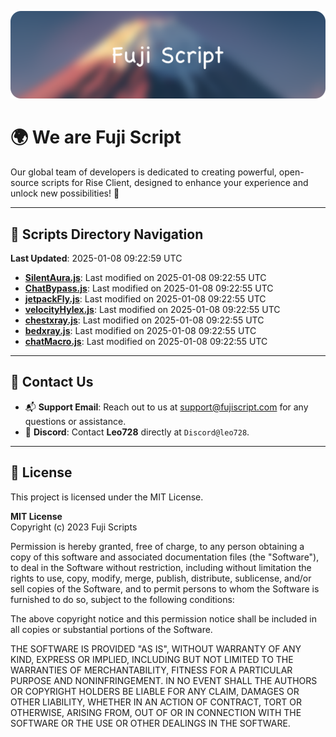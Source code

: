 ![Banner](.github/b.webp)

# 🌍 **We are Fuji Script**

Our global team of developers is dedicated to creating powerful, open-source scripts for Rise Client, designed to enhance your experience and unlock new possibilities! 🌟

---
<!-- SCRIPTS_NAVIGATION_START -->
## 📂 **Scripts Directory Navigation**

**Last Updated**: 2025-01-08 09:22:59 UTC

- **[SilentAura.js](scripts/SilentAura.js)**: Last modified on 2025-01-08 09:22:55 UTC
- **[ChatBypass.js](scripts/ChatBypass.js)**: Last modified on 2025-01-08 09:22:55 UTC
- **[jetpackFly.js](scripts/jetpackFly.js)**: Last modified on 2025-01-08 09:22:55 UTC
- **[velocityHylex.js](scripts/velocityHylex.js)**: Last modified on 2025-01-08 09:22:55 UTC
- **[chestxray.js](scripts/chestxray.js)**: Last modified on 2025-01-08 09:22:55 UTC
- **[bedxray.js](scripts/bedxray.js)**: Last modified on 2025-01-08 09:22:55 UTC
- **[chatMacro.js](scripts/chatMacro.js)**: Last modified on 2025-01-08 09:22:55 UTC

<!-- SCRIPTS_NAVIGATION_END -->

---

## 💬 **Contact Us**  
- 📬 **Support Email**: Reach out to us at [support@fujiscript.com](mailto:support@fujiscript.com) for any questions or assistance.  
- 💬 **Discord**: Contact **Leo728** directly at `Discord@leo728`.

---

## 📜 **License**

This project is licensed under the MIT License.  

**MIT License**  
Copyright (c) 2023 Fuji Scripts  

Permission is hereby granted, free of charge, to any person obtaining a copy of this software and associated documentation files (the "Software"), to deal in the Software without restriction, including without limitation the rights to use, copy, modify, merge, publish, distribute, sublicense, and/or sell copies of the Software, and to permit persons to whom the Software is furnished to do so, subject to the following conditions:  

The above copyright notice and this permission notice shall be included in all copies or substantial portions of the Software.  

THE SOFTWARE IS PROVIDED "AS IS", WITHOUT WARRANTY OF ANY KIND, EXPRESS OR IMPLIED, INCLUDING BUT NOT LIMITED TO THE WARRANTIES OF MERCHANTABILITY, FITNESS FOR A PARTICULAR PURPOSE AND NONINFRINGEMENT. IN NO EVENT SHALL THE AUTHORS OR COPYRIGHT HOLDERS BE LIABLE FOR ANY CLAIM, DAMAGES OR OTHER LIABILITY, WHETHER IN AN ACTION OF CONTRACT, TORT OR OTHERWISE, ARISING FROM, OUT OF OR IN CONNECTION WITH THE SOFTWARE OR THE USE OR OTHER DEALINGS IN THE SOFTWARE.  
